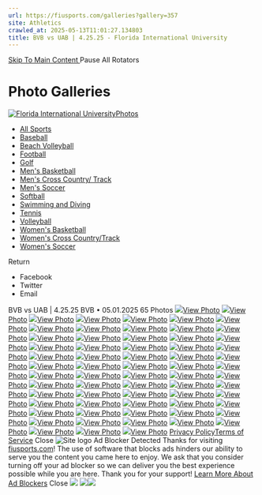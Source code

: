```yaml
---
url: https://fiusports.com/galleries?gallery=357
site: Athletics
crawled_at: 2025-05-13T11:01:27.134803
title: BVB vs UAB | 4.25.25 - Florida International University
---
```


[ Skip To Main Content ](https://fiusports.com/galleries/womens-beach-volleyball/bvb-vs-uab-4-25-25/357#main-content) Pause All Rotators 
# Photo Galleries
[![Florida International University](https://fiusports.com/images/logos/site/site.png?height=60)Photos](https://fiusports.com/galleries/)
  * [All Sports](https://fiusports.com/galleries/)
  * [Baseball](https://fiusports.com/galleries/baseball/1)
  * [Beach Volleyball](https://fiusports.com/galleries/womens-beach-volleyball/19)
  * [Football](https://fiusports.com/galleries/football/4)
  * [Golf](https://fiusports.com/galleries/womens-golf/20)
  * [Men's Basketball](https://fiusports.com/galleries/mens-basketball/6)
  * [Men's Cross Country/ Track](https://fiusports.com/galleries/mens-cross-country/7)
  * [Men's Soccer](https://fiusports.com/galleries/mens-soccer/9)
  * [Softball](https://fiusports.com/galleries/softball/10)
  * [Swimming and Diving](https://fiusports.com/galleries/womens-swimming-and-diving/15)
  * [Tennis](https://fiusports.com/galleries/womens-tennis/16)
  * [Volleyball](https://fiusports.com/galleries/womens-volleyball/18)
  * [Women's Basketball](https://fiusports.com/galleries/womens-basketball/12)
  * [Women's Cross Country/Track](https://fiusports.com/galleries/womens-track-and-field/17)
  * [Women's Soccer](https://fiusports.com/galleries/womens-soccer/14)


Return
  * Facebook
  * Twitter
  * Email


BVB vs UAB | 4.25.25
BVB • 05.01.2025
65 Photos
[![](https://fiusports.com/images/2025/5/1/UAB-001.jpg?width=682&height=1024)View Photo](https://fiusports.com/galleries/womens-beach-volleyball/bvb-vs-uab-4-25-25/image-1/357/62800)
[![](https://fiusports.com/galleries/womens-beach-volleyball/bvb-vs-uab-4-25-25/357)View Photo](https://fiusports.com/galleries/womens-beach-volleyball/bvb-vs-uab-4-25-25/image-2/357/62801)
[![](https://fiusports.com/galleries/womens-beach-volleyball/bvb-vs-uab-4-25-25/357)View Photo](https://fiusports.com/galleries/womens-beach-volleyball/bvb-vs-uab-4-25-25/image-3/357/62802)
[![](https://fiusports.com/galleries/womens-beach-volleyball/bvb-vs-uab-4-25-25/357)View Photo](https://fiusports.com/galleries/womens-beach-volleyball/bvb-vs-uab-4-25-25/image-4/357/62803)
[![](https://fiusports.com/galleries/womens-beach-volleyball/bvb-vs-uab-4-25-25/357)View Photo](https://fiusports.com/galleries/womens-beach-volleyball/bvb-vs-uab-4-25-25/image-5/357/62804)
[![](https://fiusports.com/galleries/womens-beach-volleyball/bvb-vs-uab-4-25-25/357)View Photo](https://fiusports.com/galleries/womens-beach-volleyball/bvb-vs-uab-4-25-25/image-6/357/62805)
[![](https://fiusports.com/galleries/womens-beach-volleyball/bvb-vs-uab-4-25-25/357)View Photo](https://fiusports.com/galleries/womens-beach-volleyball/bvb-vs-uab-4-25-25/image-7/357/62806)
[![](https://fiusports.com/galleries/womens-beach-volleyball/bvb-vs-uab-4-25-25/357)View Photo](https://fiusports.com/galleries/womens-beach-volleyball/bvb-vs-uab-4-25-25/image-8/357/62807)
[![](https://fiusports.com/galleries/womens-beach-volleyball/bvb-vs-uab-4-25-25/357)View Photo](https://fiusports.com/galleries/womens-beach-volleyball/bvb-vs-uab-4-25-25/image-9/357/62808)
[![](https://fiusports.com/galleries/womens-beach-volleyball/bvb-vs-uab-4-25-25/357)View Photo](https://fiusports.com/galleries/womens-beach-volleyball/bvb-vs-uab-4-25-25/image-10/357/62809)
[![](https://fiusports.com/galleries/womens-beach-volleyball/bvb-vs-uab-4-25-25/357)View Photo](https://fiusports.com/galleries/womens-beach-volleyball/bvb-vs-uab-4-25-25/image-11/357/62810)
[![](https://fiusports.com/galleries/womens-beach-volleyball/bvb-vs-uab-4-25-25/357)View Photo](https://fiusports.com/galleries/womens-beach-volleyball/bvb-vs-uab-4-25-25/image-12/357/62811)
[![](https://fiusports.com/galleries/womens-beach-volleyball/bvb-vs-uab-4-25-25/357)View Photo](https://fiusports.com/galleries/womens-beach-volleyball/bvb-vs-uab-4-25-25/image-13/357/62812)
[![](https://fiusports.com/galleries/womens-beach-volleyball/bvb-vs-uab-4-25-25/357)View Photo](https://fiusports.com/galleries/womens-beach-volleyball/bvb-vs-uab-4-25-25/image-14/357/62813)
[![](https://fiusports.com/galleries/womens-beach-volleyball/bvb-vs-uab-4-25-25/357)View Photo](https://fiusports.com/galleries/womens-beach-volleyball/bvb-vs-uab-4-25-25/image-15/357/62814)
[![](https://fiusports.com/galleries/womens-beach-volleyball/bvb-vs-uab-4-25-25/357)View Photo](https://fiusports.com/galleries/womens-beach-volleyball/bvb-vs-uab-4-25-25/image-16/357/62815)
[![](https://fiusports.com/galleries/womens-beach-volleyball/bvb-vs-uab-4-25-25/357)View Photo](https://fiusports.com/galleries/womens-beach-volleyball/bvb-vs-uab-4-25-25/image-17/357/62816)
[![](https://fiusports.com/galleries/womens-beach-volleyball/bvb-vs-uab-4-25-25/357)View Photo](https://fiusports.com/galleries/womens-beach-volleyball/bvb-vs-uab-4-25-25/image-18/357/62817)
[![](https://fiusports.com/galleries/womens-beach-volleyball/bvb-vs-uab-4-25-25/357)View Photo](https://fiusports.com/galleries/womens-beach-volleyball/bvb-vs-uab-4-25-25/image-19/357/62818)
[![](https://fiusports.com/galleries/womens-beach-volleyball/bvb-vs-uab-4-25-25/357)View Photo](https://fiusports.com/galleries/womens-beach-volleyball/bvb-vs-uab-4-25-25/image-20/357/62819)
[![](https://fiusports.com/galleries/womens-beach-volleyball/bvb-vs-uab-4-25-25/357)View Photo](https://fiusports.com/galleries/womens-beach-volleyball/bvb-vs-uab-4-25-25/image-21/357/62820)
[![](https://fiusports.com/galleries/womens-beach-volleyball/bvb-vs-uab-4-25-25/357)View Photo](https://fiusports.com/galleries/womens-beach-volleyball/bvb-vs-uab-4-25-25/image-22/357/62821)
[![](https://fiusports.com/galleries/womens-beach-volleyball/bvb-vs-uab-4-25-25/357)View Photo](https://fiusports.com/galleries/womens-beach-volleyball/bvb-vs-uab-4-25-25/image-23/357/62822)
[![](https://fiusports.com/galleries/womens-beach-volleyball/bvb-vs-uab-4-25-25/357)View Photo](https://fiusports.com/galleries/womens-beach-volleyball/bvb-vs-uab-4-25-25/image-24/357/62823)
[![](https://fiusports.com/galleries/womens-beach-volleyball/bvb-vs-uab-4-25-25/357)View Photo](https://fiusports.com/galleries/womens-beach-volleyball/bvb-vs-uab-4-25-25/image-25/357/62824)
[![](https://fiusports.com/galleries/womens-beach-volleyball/bvb-vs-uab-4-25-25/357)View Photo](https://fiusports.com/galleries/womens-beach-volleyball/bvb-vs-uab-4-25-25/image-26/357/62825)
[![](https://fiusports.com/galleries/womens-beach-volleyball/bvb-vs-uab-4-25-25/357)View Photo](https://fiusports.com/galleries/womens-beach-volleyball/bvb-vs-uab-4-25-25/image-27/357/62826)
[![](https://fiusports.com/galleries/womens-beach-volleyball/bvb-vs-uab-4-25-25/357)View Photo](https://fiusports.com/galleries/womens-beach-volleyball/bvb-vs-uab-4-25-25/image-28/357/62827)
[![](https://fiusports.com/galleries/womens-beach-volleyball/bvb-vs-uab-4-25-25/357)View Photo](https://fiusports.com/galleries/womens-beach-volleyball/bvb-vs-uab-4-25-25/image-29/357/62828)
[![](https://fiusports.com/galleries/womens-beach-volleyball/bvb-vs-uab-4-25-25/357)View Photo](https://fiusports.com/galleries/womens-beach-volleyball/bvb-vs-uab-4-25-25/image-30/357/62829)
[![](https://fiusports.com/galleries/womens-beach-volleyball/bvb-vs-uab-4-25-25/357)View Photo](https://fiusports.com/galleries/womens-beach-volleyball/bvb-vs-uab-4-25-25/image-31/357/62830)
[![](https://fiusports.com/galleries/womens-beach-volleyball/bvb-vs-uab-4-25-25/357)View Photo](https://fiusports.com/galleries/womens-beach-volleyball/bvb-vs-uab-4-25-25/image-32/357/62831)
[![](https://fiusports.com/galleries/womens-beach-volleyball/bvb-vs-uab-4-25-25/357)View Photo](https://fiusports.com/galleries/womens-beach-volleyball/bvb-vs-uab-4-25-25/image-33/357/62832)
[![](https://fiusports.com/galleries/womens-beach-volleyball/bvb-vs-uab-4-25-25/357)View Photo](https://fiusports.com/galleries/womens-beach-volleyball/bvb-vs-uab-4-25-25/image-34/357/62833)
[![](https://fiusports.com/galleries/womens-beach-volleyball/bvb-vs-uab-4-25-25/357)View Photo](https://fiusports.com/galleries/womens-beach-volleyball/bvb-vs-uab-4-25-25/image-35/357/62834)
[![](https://fiusports.com/galleries/womens-beach-volleyball/bvb-vs-uab-4-25-25/357)View Photo](https://fiusports.com/galleries/womens-beach-volleyball/bvb-vs-uab-4-25-25/image-36/357/62835)
[![](https://fiusports.com/galleries/womens-beach-volleyball/bvb-vs-uab-4-25-25/357)View Photo](https://fiusports.com/galleries/womens-beach-volleyball/bvb-vs-uab-4-25-25/image-37/357/62836)
[![](https://fiusports.com/galleries/womens-beach-volleyball/bvb-vs-uab-4-25-25/357)View Photo](https://fiusports.com/galleries/womens-beach-volleyball/bvb-vs-uab-4-25-25/image-38/357/62837)
[![](https://fiusports.com/galleries/womens-beach-volleyball/bvb-vs-uab-4-25-25/357)View Photo](https://fiusports.com/galleries/womens-beach-volleyball/bvb-vs-uab-4-25-25/image-39/357/62838)
[![](https://fiusports.com/galleries/womens-beach-volleyball/bvb-vs-uab-4-25-25/357)View Photo](https://fiusports.com/galleries/womens-beach-volleyball/bvb-vs-uab-4-25-25/image-40/357/62839)
[![](https://fiusports.com/galleries/womens-beach-volleyball/bvb-vs-uab-4-25-25/357)View Photo](https://fiusports.com/galleries/womens-beach-volleyball/bvb-vs-uab-4-25-25/image-41/357/62840)
[![](https://fiusports.com/galleries/womens-beach-volleyball/bvb-vs-uab-4-25-25/357)View Photo](https://fiusports.com/galleries/womens-beach-volleyball/bvb-vs-uab-4-25-25/image-42/357/62841)
[![](https://fiusports.com/galleries/womens-beach-volleyball/bvb-vs-uab-4-25-25/357)View Photo](https://fiusports.com/galleries/womens-beach-volleyball/bvb-vs-uab-4-25-25/image-43/357/62842)
[![](https://fiusports.com/galleries/womens-beach-volleyball/bvb-vs-uab-4-25-25/357)View Photo](https://fiusports.com/galleries/womens-beach-volleyball/bvb-vs-uab-4-25-25/image-44/357/62843)
[![](https://fiusports.com/galleries/womens-beach-volleyball/bvb-vs-uab-4-25-25/357)View Photo](https://fiusports.com/galleries/womens-beach-volleyball/bvb-vs-uab-4-25-25/image-45/357/62844)
[![](https://fiusports.com/galleries/womens-beach-volleyball/bvb-vs-uab-4-25-25/357)View Photo](https://fiusports.com/galleries/womens-beach-volleyball/bvb-vs-uab-4-25-25/image-46/357/62845)
[![](https://fiusports.com/galleries/womens-beach-volleyball/bvb-vs-uab-4-25-25/357)View Photo](https://fiusports.com/galleries/womens-beach-volleyball/bvb-vs-uab-4-25-25/image-47/357/62846)
[![](https://fiusports.com/galleries/womens-beach-volleyball/bvb-vs-uab-4-25-25/357)View Photo](https://fiusports.com/galleries/womens-beach-volleyball/bvb-vs-uab-4-25-25/image-48/357/62847)
[![](https://fiusports.com/galleries/womens-beach-volleyball/bvb-vs-uab-4-25-25/357)View Photo](https://fiusports.com/galleries/womens-beach-volleyball/bvb-vs-uab-4-25-25/image-49/357/62848)
[![](https://fiusports.com/galleries/womens-beach-volleyball/bvb-vs-uab-4-25-25/357)View Photo](https://fiusports.com/galleries/womens-beach-volleyball/bvb-vs-uab-4-25-25/image-50/357/62849)
[![](https://fiusports.com/galleries/womens-beach-volleyball/bvb-vs-uab-4-25-25/357)View Photo](https://fiusports.com/galleries/womens-beach-volleyball/bvb-vs-uab-4-25-25/image-51/357/62850)
[![](https://fiusports.com/galleries/womens-beach-volleyball/bvb-vs-uab-4-25-25/357)View Photo](https://fiusports.com/galleries/womens-beach-volleyball/bvb-vs-uab-4-25-25/image-52/357/62851)
[![](https://fiusports.com/galleries/womens-beach-volleyball/bvb-vs-uab-4-25-25/357)View Photo](https://fiusports.com/galleries/womens-beach-volleyball/bvb-vs-uab-4-25-25/image-53/357/62852)
[![](https://fiusports.com/galleries/womens-beach-volleyball/bvb-vs-uab-4-25-25/357)View Photo](https://fiusports.com/galleries/womens-beach-volleyball/bvb-vs-uab-4-25-25/image-54/357/62853)
[![](https://fiusports.com/galleries/womens-beach-volleyball/bvb-vs-uab-4-25-25/357)View Photo](https://fiusports.com/galleries/womens-beach-volleyball/bvb-vs-uab-4-25-25/image-55/357/62854)
[![](https://fiusports.com/galleries/womens-beach-volleyball/bvb-vs-uab-4-25-25/357)View Photo](https://fiusports.com/galleries/womens-beach-volleyball/bvb-vs-uab-4-25-25/image-56/357/62855)
[![](https://fiusports.com/galleries/womens-beach-volleyball/bvb-vs-uab-4-25-25/357)View Photo](https://fiusports.com/galleries/womens-beach-volleyball/bvb-vs-uab-4-25-25/image-57/357/62856)
[![](https://fiusports.com/galleries/womens-beach-volleyball/bvb-vs-uab-4-25-25/357)View Photo](https://fiusports.com/galleries/womens-beach-volleyball/bvb-vs-uab-4-25-25/image-58/357/62857)
[![](https://fiusports.com/galleries/womens-beach-volleyball/bvb-vs-uab-4-25-25/357)View Photo](https://fiusports.com/galleries/womens-beach-volleyball/bvb-vs-uab-4-25-25/image-59/357/62858)
[![](https://fiusports.com/galleries/womens-beach-volleyball/bvb-vs-uab-4-25-25/357)View Photo](https://fiusports.com/galleries/womens-beach-volleyball/bvb-vs-uab-4-25-25/image-60/357/62859)
[![](https://fiusports.com/galleries/womens-beach-volleyball/bvb-vs-uab-4-25-25/357)View Photo](https://fiusports.com/galleries/womens-beach-volleyball/bvb-vs-uab-4-25-25/image-61/357/62860)
[![](https://fiusports.com/galleries/womens-beach-volleyball/bvb-vs-uab-4-25-25/357)View Photo](https://fiusports.com/galleries/womens-beach-volleyball/bvb-vs-uab-4-25-25/image-62/357/62861)
[![](https://fiusports.com/galleries/womens-beach-volleyball/bvb-vs-uab-4-25-25/357)View Photo](https://fiusports.com/galleries/womens-beach-volleyball/bvb-vs-uab-4-25-25/image-63/357/62862)
[![](https://fiusports.com/galleries/womens-beach-volleyball/bvb-vs-uab-4-25-25/357)View Photo](https://fiusports.com/galleries/womens-beach-volleyball/bvb-vs-uab-4-25-25/image-64/357/62863)
[![](https://fiusports.com/galleries/womens-beach-volleyball/bvb-vs-uab-4-25-25/357)View Photo](https://fiusports.com/galleries/womens-beach-volleyball/bvb-vs-uab-4-25-25/image-65/357/62864)
[Privacy Policy](https://www.sidearmsports.com/privacypolicy/)[Terms of Service](https://www.sidearmsports.com/terms-of-service/)
Close
![Site logo](https://fiusports.com/images/logos/site/site.png?width=48)
Ad Blocker Detected
Thanks for visiting [fiusports.com](https://fiusports.com/galleries/womens-beach-volleyball/bvb-vs-uab-4-25-25/357)!
The use of software that blocks ads hinders our ability to serve you the content you came here to enjoy.
We ask that you consider turning off your ad blocker so we can deliver you the best experience possible while you are here.
Thank you for your support!
[Learn More About Ad Blockers](http://www.sidearmsports.com/blockers)
Close
![](https://adservice.google.com/ddm/fls/z/dc_pre=COjLoOfaoI0DFVWaWgUdUX4EgA;src=8031022;type=count0;cat=sitev0;dc_lat=;dc_rdid=;tag_for_child_directed_treatment=;ord=1;num=9561491388435.475)
![](https://insight.adsrvr.org/track/conv/?adv=3xwb5d7&ct=0:6dpl0mk&fmt=3)![](https://adservice.google.com/ddm/fls/z/dc_pre=COeio-faoI0DFVGMWgUduuUQVQ;src=8031022;type=counter;cat=sitev0;dc_lat=;dc_rdid=;tag_for_child_directed_treatment=;ord=1;num=8151962176464.592)
